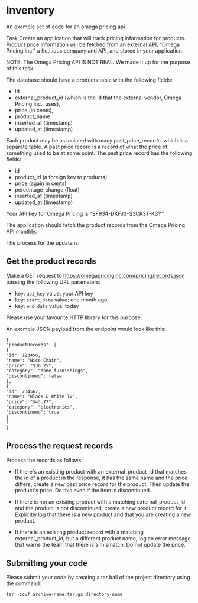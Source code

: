 # Inventory

An example set of code for an omega pricing api 

Task
Create an application that will track pricing information for products. Product price information will be fetched from an external API, "Omega Pricing Inc." a fictitious company and API, and stored in your application.

NOTE: The Omega Pricing API IS NOT REAL. We made it up for the purpose of this task.

The database should have a products table with the following fields:
- id
- external_product_id (which is the id that the external vendor, Omega Pricing Inc., uses), 
- price (in cents),
- product_name
- inserted_at (timestamp)
- updated_at (timestamp)


Each product may be associated with many past_price_records, which is a separate table. A past price record is a record of what the price of something used to be at some point. The past price record has the following fields:
- id
- product_id (a foreign key to products)
- price (again in cents)
- percentage_change (float)
- inserted_at (timestamp)
- updated_at (timestamp)

Your API key for Omega Pricing is "SF934-DKFJ3-S3CR3T-K3Y".

The application should fetch the product records from the Omega Pricing API monthly.

The process for the update is:

## Get the product records

Make a GET request to https://omegapricinginc.com/pricing/records.json passing the following URL parameters:

- key: `api_key` value: your API key
- key: `start_date` value: one month ago
- key: `end_date` value: today

Please use your favourite HTTP library for this purpose.

An example JSON payload from the endpoint would look like this:

```
{
"productRecords": [
{
"id": 123456,
"name": "Nice Chair",
"price": "$30.25",
"category": "home-furnishings",
"discontinued": false
},
{
"id": 234567,
"name": "Black & White TV",
"price": "$43.77",
"category": "electronics",
"discontinued": true
}
]
}
```

## Process the request records
Process the records as follows:

* If there's an existing product with an external_product_id that matches the id of a product in the response, it has the same name and the price differs, create a new past price record for the product. Then update the product's price. Do this even if the item is discontinued.

* If there is not an existing product with a matching external_product_id and the product is not discontinued, create a new product record for it. Explicitly log that there is a new product and that you are creating a new product.

* If there is an existing product record with a matching external_product_id, but a different product name, log an error message that warns the team that there is a mismatch. Do not update the price.

## Submitting your code

Please submit your code by creating a tar ball of the project directory using the command:

`tar -zcvf archive-name.tar.gz directory-name`

